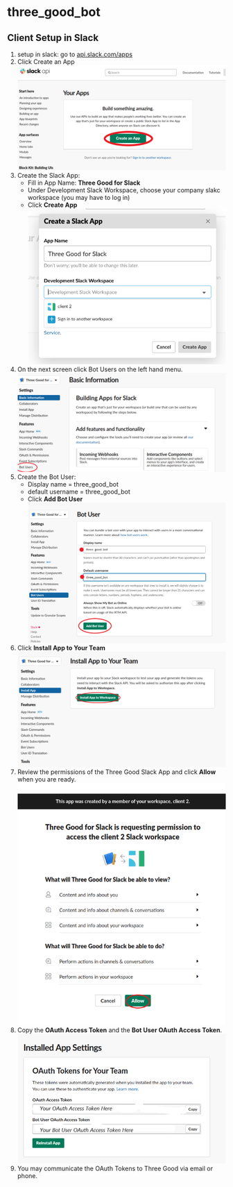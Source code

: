# three_good_bot

## Client Setup in Slack
1. setup in slack: go to [api.slack.com/apps](https://api.slack.com/apps)
2. Click Create an App 
![Step 1](/images/step1.png)
3. Create the Slack App: 
    * Fill in App Name: **Three Good for Slack** 
    * Under Development Slack Workspace, choose your company slakc workspace (you may have to log in)
    * Click **Create App**
![Step 2](/images/step2.png)
4. On the next screen click Bot Users on the left hand menu.
![Step 3](/images/step3.png)
5. Create the Bot User:
   * Display name = three_good_bot
   * default username = three_good_bot
   * Click **Add Bot User**
![Step 4](/images/step4.png)
6. Click **Install App to Your Team**
![Step 5](/images/step5.png)
7. Review the permissions of the Three Good Slack App and click **Allow** when you are ready.
![Step 6](/images/step6.png)
8. Copy the **OAuth Access Token** and the **Bot User OAuth Access Token**.
![Step 7](/images/step7.png)
9. You may communicate the OAuth Tokens to Three Good via email or phone.
